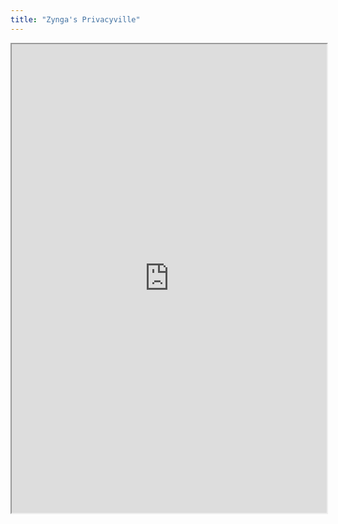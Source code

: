 ```yaml
---
title: "Zynga's Privacyville"
---
```



<iframe height="750" width="100%" src="https://ewelton.github.io/ktest/wiki.html#Zynga's%20Privacyville"></iframe>
